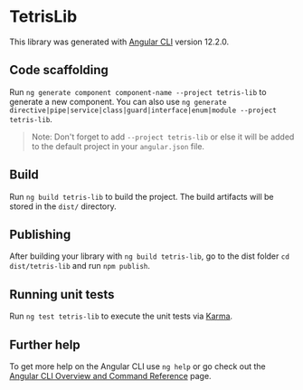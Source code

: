 # TetrisLib

This library was generated with [Angular CLI](https://github.com/angular/angular-cli) version 12.2.0.

## Code scaffolding

Run `ng generate component component-name --project tetris-lib` to generate a new component. You can also use `ng generate directive|pipe|service|class|guard|interface|enum|module --project tetris-lib`.
> Note: Don't forget to add `--project tetris-lib` or else it will be added to the default project in your `angular.json` file. 

## Build

Run `ng build tetris-lib` to build the project. The build artifacts will be stored in the `dist/` directory.

## Publishing

After building your library with `ng build tetris-lib`, go to the dist folder `cd dist/tetris-lib` and run `npm publish`.

## Running unit tests

Run `ng test tetris-lib` to execute the unit tests via [Karma](https://karma-runner.github.io).

## Further help

To get more help on the Angular CLI use `ng help` or go check out the [Angular CLI Overview and Command Reference](https://angular.io/cli) page.
